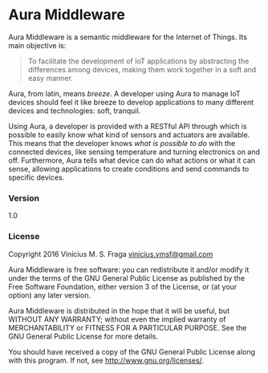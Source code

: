 # Aura Middleware

Aura Middleware is a semantic middleware for the Internet of Things. Its main objective is:

> To facilitate the development of IoT applications by abstracting the
differences among devices, making them work together in a soft and easy manner.

Aura, from latin, means *breeze*. A developer using Aura to manage IoT devices should feel it like breeze to develop applications to many different devices and technologies: soft, tranquil.

Using Aura, a developer is provided with a RESTful API through which is possible to easily know what kind of sensors and actuators are available. This means that the developer knows *what is possible to do* with the connected devices, like sensing temperature and turning electronics on and off. Furthermore, Aura tells what device can do what actions or what it can sense, allowing applications to create conditions and send commands to specific devices.

### Version

1.0

### License

Copyright 2016 Vinícius M. S. Fraga <vinicius.vmsf@gmail.com>

Aura Middleware is free software: you can redistribute it and/or modify it under the terms of the GNU General Public License as published by the Free Software Foundation, either version 3 of the License, or (at your option) any later version.

Aura Middleware is distributed in the hope that it will be useful, but WITHOUT ANY WARRANTY; without even the implied warranty of MERCHANTABILITY or FITNESS FOR A PARTICULAR PURPOSE. See the GNU General Public License for more details.

You should have received a copy of the GNU General Public License along with this program. If not, see <http://www.gnu.org/licenses/>.
